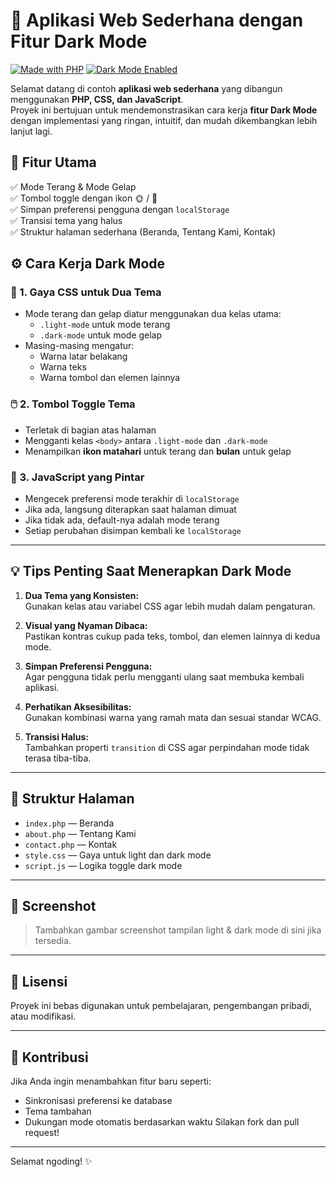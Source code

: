 # 🌙 Aplikasi Web Sederhana dengan Fitur Dark Mode

[![Made with PHP](https://img.shields.io/badge/Made%20with-PHP-blue?style=flat-square&logo=php)](https://www.php.net/)
[![Dark Mode Enabled](https://img.shields.io/badge/Dark%20Mode-Enabled-black?style=flat-square&logo=javascript)](https://developer.mozilla.org/en-US/docs/Web/JavaScript)

Selamat datang di contoh **aplikasi web sederhana** yang dibangun menggunakan **PHP, CSS, dan JavaScript**.  
Proyek ini bertujuan untuk mendemonstrasikan cara kerja **fitur Dark Mode** dengan implementasi yang ringan, intuitif, dan mudah dikembangkan lebih lanjut lagi.



## 🧩 Fitur Utama

✅ Mode Terang & Mode Gelap  
✅ Tombol toggle dengan ikon 🌞 / 🌙  
✅ Simpan preferensi pengguna dengan `localStorage`  
✅ Transisi tema yang halus  
✅ Struktur halaman sederhana (Beranda, Tentang Kami, Kontak)



## ⚙️ Cara Kerja Dark Mode

### 🎨 1. **Gaya CSS untuk Dua Tema**
- Mode terang dan gelap diatur menggunakan dua kelas utama:
  - `.light-mode` untuk mode terang
  - `.dark-mode` untuk mode gelap  
- Masing-masing mengatur:
  - Warna latar belakang
  - Warna teks
  - Warna tombol dan elemen lainnya

### 🖱️ 2. **Tombol Toggle Tema**
- Terletak di bagian atas halaman
- Mengganti kelas `<body>` antara `.light-mode` dan `.dark-mode`
- Menampilkan **ikon matahari** untuk terang dan **bulan** untuk gelap

### 🧠 3. **JavaScript yang Pintar**
- Mengecek preferensi mode terakhir di `localStorage`
- Jika ada, langsung diterapkan saat halaman dimuat
- Jika tidak ada, default-nya adalah mode terang
- Setiap perubahan disimpan kembali ke `localStorage`

---

## 💡 Tips Penting Saat Menerapkan Dark Mode

1. **Dua Tema yang Konsisten:**  
   Gunakan kelas atau variabel CSS agar lebih mudah dalam pengaturan.

2. **Visual yang Nyaman Dibaca:**  
   Pastikan kontras cukup pada teks, tombol, dan elemen lainnya di kedua mode.

3. **Simpan Preferensi Pengguna:**  
   Agar pengguna tidak perlu mengganti ulang saat membuka kembali aplikasi.

4. **Perhatikan Aksesibilitas:**  
   Gunakan kombinasi warna yang ramah mata dan sesuai standar WCAG.

5. **Transisi Halus:**  
   Tambahkan properti `transition` di CSS agar perpindahan mode tidak terasa tiba-tiba.

---

## 📂 Struktur Halaman

- `index.php` — Beranda  
- `about.php` — Tentang Kami  
- `contact.php` — Kontak  
- `style.css` — Gaya untuk light dan dark mode  
- `script.js` — Logika toggle dark mode  

---

## 📸 Screenshot

> Tambahkan gambar screenshot tampilan light & dark mode di sini jika tersedia.

---

## 📌 Lisensi

Proyek ini bebas digunakan untuk pembelajaran, pengembangan pribadi, atau modifikasi.

---

## 🙌 Kontribusi

Jika Anda ingin menambahkan fitur baru seperti:
- Sinkronisasi preferensi ke database
- Tema tambahan
- Dukungan mode otomatis berdasarkan waktu
Silakan fork dan pull request!

---

Selamat ngoding! ✨  
